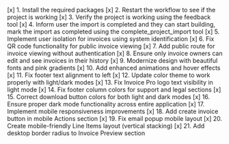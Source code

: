 [x] 1. Install the required packages
[x] 2. Restart the workflow to see if the project is working
[x] 3. Verify the project is working using the feedback tool
[x] 4. Inform user the import is completed and they can start building, mark the import as completed using the complete_project_import tool
[x] 5. Implement user isolation for invoices using system identification
[x] 6. Fix QR code functionality for public invoice viewing
[x] 7. Add public route for invoice viewing without authentication
[x] 8. Ensure only invoice owners can edit and see invoices in their history
[x] 9. Modernize design with beautiful fonts and pink gradients
[x] 10. Add enhanced animations and hover effects
[x] 11. Fix footer text alignment to left
[x] 12. Update color theme to work properly with light/dark modes
[x] 13. Fix Invoice Pro logo text visibility in light mode
[x] 14. Fix footer column colors for support and legal sections
[x] 15. Correct download button colors for both light and dark modes
[x] 16. Ensure proper dark mode functionality across entire application
[x] 17. Implement mobile responsiveness improvements
[x] 18. Add create invoice button in mobile Actions section
[x] 19. Fix email popup mobile layout
[x] 20. Create mobile-friendly Line Items layout (vertical stacking)
[x] 21. Add desktop border radius to Invoice Preview section